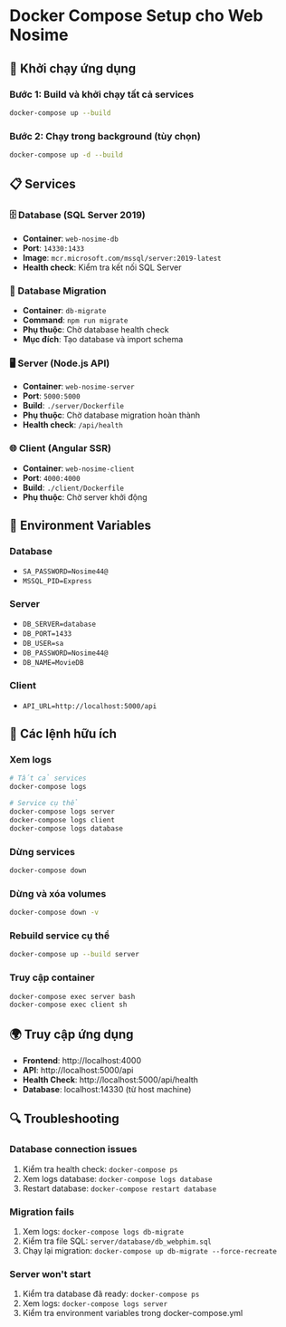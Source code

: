 # Docker Compose Setup cho Web Nosime

## 🚀 Khởi chạy ứng dụng

### Bước 1: Build và khởi chạy tất cả services

```bash
docker-compose up --build
```

### Bước 2: Chạy trong background (tùy chọn)

```bash
docker-compose up -d --build
```

## 📋 Services

### 🗄️ Database (SQL Server 2019)

- **Container**: `web-nosime-db`
- **Port**: `14330:1433`
- **Image**: `mcr.microsoft.com/mssql/server:2019-latest`
- **Health check**: Kiểm tra kết nối SQL Server

### 🔄 Database Migration

- **Container**: `db-migrate`
- **Command**: `npm run migrate`
- **Phụ thuộc**: Chờ database health check
- **Mục đích**: Tạo database và import schema

### 🖥️ Server (Node.js API)

- **Container**: `web-nosime-server`
- **Port**: `5000:5000`
- **Build**: `./server/Dockerfile`
- **Phụ thuộc**: Chờ database migration hoàn thành
- **Health check**: `/api/health`

### 🌐 Client (Angular SSR)

- **Container**: `web-nosime-client`
- **Port**: `4000:4000`
- **Build**: `./client/Dockerfile`
- **Phụ thuộc**: Chờ server khởi động

## 🔧 Environment Variables

### Database

- `SA_PASSWORD=Nosime44@`
- `MSSQL_PID=Express`

### Server

- `DB_SERVER=database`
- `DB_PORT=1433`
- `DB_USER=sa`
- `DB_PASSWORD=Nosime44@`
- `DB_NAME=MovieDB`

### Client

- `API_URL=http://localhost:5000/api`

## 📝 Các lệnh hữu ích

### Xem logs

```bash
# Tất cả services
docker-compose logs

# Service cụ thể
docker-compose logs server
docker-compose logs client
docker-compose logs database
```

### Dừng services

```bash
docker-compose down
```

### Dừng và xóa volumes

```bash
docker-compose down -v
```

### Rebuild service cụ thể

```bash
docker-compose up --build server
```

### Truy cập container

```bash
docker-compose exec server bash
docker-compose exec client sh
```

## 🌍 Truy cập ứng dụng

- **Frontend**: http://localhost:4000
- **API**: http://localhost:5000/api
- **Health Check**: http://localhost:5000/api/health
- **Database**: localhost:14330 (từ host machine)

## 🔍 Troubleshooting

### Database connection issues

1. Kiểm tra health check: `docker-compose ps`
2. Xem logs database: `docker-compose logs database`
3. Restart database: `docker-compose restart database`

### Migration fails

1. Xem logs: `docker-compose logs db-migrate`
2. Kiểm tra file SQL: `server/database/db_webphim.sql`
3. Chạy lại migration: `docker-compose up db-migrate --force-recreate`

### Server won't start

1. Kiểm tra database đã ready: `docker-compose ps`
2. Xem logs: `docker-compose logs server`
3. Kiểm tra environment variables trong docker-compose.yml
